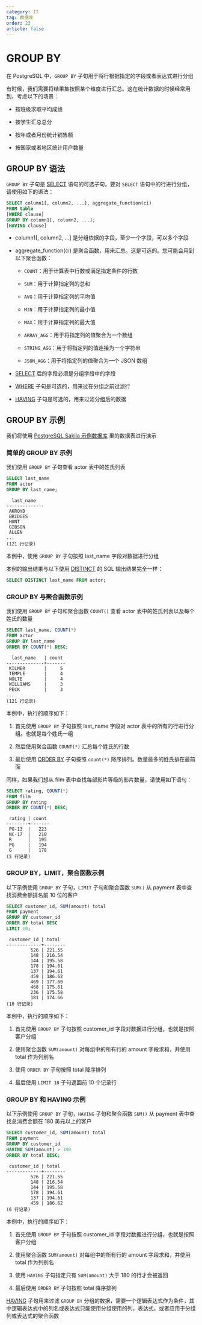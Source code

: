 ```yaml
---
category: IT
tag: 数据库
order: 23
article: false
---
```


# GROUP BY

在 PostgreSQL 中，`GROUP BY` 子句用于将行根据指定的字段或者表达式进行分组

有时候，我们需要将结果集按照某个维度进行汇总。这在统计数据的时候经常用到，考虑以下的场景：

- 按班级求取平均成绩

- 按学生汇总总分

- 按年或者月份统计销售额

- 按国家或者地区统计用户数量

## GROUP BY 语法

`GROUP BY` 子句是 [SELECT](./select.md) 语句的可选子句。要对 `SELECT` 语句中的行进行分组，请使用如下的语法：

```sql
SELECT column1[, column2, ...], aggregate_function(ci)
FROM table
[WHERE clause]
GROUP BY column1[, column2, ...];
[HAVING clause]
```

- column1[, column2, ...] 是分组依据的字段，至少一个字段，可以多个字段

- aggregate_function(ci) 是聚合函数，用来汇总。这是可选的。您可能会用到以下聚合函数：

    - `COUNT`：用于计算表中行数或满足指定条件的行数

    - `SUM`：用于计算指定列的总和

    - `AVG`：用于计算指定列的平均值

    - `MIN`：用于计算指定列的最小值

    - `MAX`：用于计算指定列的最大值

    - `ARRAY_AGG`：用于将指定列的值聚合为一个数组

    - `STRING_AGG`：用于将指定列的值连接为一个字符串

    - `JSON_AGG`：用于将指定列的值聚合为一个 JSON 数组

- [SELECT](./select.md) 后的字段必须是分组字段中的字段

- [WHERE](./where.md) 子句是可选的，用来过在分组之前过滤行

- [HAVING](./having.md) 子句是可选的，用来过滤分组后的数据

## GROUP BY 示例

我们将使用 [PostgreSQL Sakila 示例数据库](../start.md#sakila) 里的数据表进行演示

### 简单的 GROUP BY 示例

我们使用 `GROUP BY` 子句查看 actor 表中的姓氏列表

```sql
SELECT last_name
FROM actor
GROUP BY last_name;
```

```text
  last_name
--------------
 AKROYD
 BRIDGES
 HUNT
 GIBSON
 ALLEN
...
(121 行记录)
```

本例中，使用 `GROUP BY` 子句按照 last_name 字段对数据进行分组

本例的输出结果与以下使用 [DISTINCT](./distinct.md) 的 SQL 输出结果完全一样：

```sql
SELECT DISTINCT last_name FROM actor;
```

### GROUP BY 与聚合函数示例

我们使用 `GROUP BY` 子句和聚合函数 `COUNT()` 查看 actor 表中的姓氏列表以及每个姓氏的数量

```sql
SELECT last_name, COUNT(*)
FROM actor
GROUP BY last_name
ORDER BY COUNT(*) DESC;
```

```text
  last_name   | count
--------------+-------
 KILMER       |     5
 TEMPLE       |     4
 NOLTE        |     4
 WILLIAMS     |     3
 PECK         |     3
...
(121 行记录)
```

本例中，执行的顺序如下：

1. 首先使用 `GROUP BY` 子句按照 last_name 字段对 actor 表中的所有的行进行分组。也就是每个姓氏一组

2. 然后使用聚合函数 `COUNT(*)` 汇总每个姓氏的行数

3. 最后使用 [ORDER BY](./order-by.md) 子句按照 `count(*)` 降序排列。数量最多的姓氏排在最前面

同样，如果我们想从 film 表中查找每部影片等级的影片数量，请使用如下语句：

```sql
SELECT rating, COUNT(*)
FROM film
GROUP BY rating
ORDER BY COUNT(*) DESC;
```

```text
 rating | count
--------+-------
 PG-13  |   223
 NC-17  |   210
 R      |   195
 PG     |   194
 G      |   178
(5 行记录)
```

### GROUP BY，LIMIT，聚合函数示例

以下示例使用 `GROUP BY` 子句，`LIMIT` 子句和聚合函数 `SUM()` 从 payment 表中查找消费金额排名前 10 位的客户

```sql
SELECT customer_id, SUM(amount) total
FROM payment
GROUP BY customer_id
ORDER BY total DESC
LIMIT 10;
```

```text
 customer_id | total
-------------+--------
         526 | 221.55
         148 | 216.54
         144 | 195.58
         178 | 194.61
         137 | 194.61
         459 | 186.62
         469 | 177.60
         468 | 175.61
         236 | 175.58
         181 | 174.66
(10 行记录)
```

本例中，执行的顺序如下：

1. 首先使用 `GROUP BY` 子句按照 customer_id 字段对数据进行分组，也就是按照客户分组

2. 使用聚合函数 `SUM(amount)` 对每组中的所有行的 amount 字段求和，并使用 total 作为列别名

3. 使用 `ORDER BY` 子句按照 total 降序排列

4. 最后使用 `LIMIT 10` 子句返回前 10 个记录行

### GROUP BY 和 HAVING 示例

以下示例使用 `GROUP BY` 子句，`HAVING` 子句和聚合函数 `SUM()` 从 payment 表中查找总消费金额在 180 美元以上的客户

```sql
SELECT customer_id, SUM(amount) total
FROM payment
GROUP BY customer_id
HAVING SUM(amount) > 180
ORDER BY total DESC;
```

```text
 customer_id | total
-------------+--------
         526 | 221.55
         148 | 216.54
         144 | 195.58
         178 | 194.61
         137 | 194.61
         459 | 186.62
(6 行记录)
```

本例中，执行的顺序如下：

1. 首先使用 `GROUP BY` 子句按照 customer_id 字段对数据进行分组，也就是按照客户分组

2. 使用聚合函数 `SUM(amount)` 对每组中的所有行的 amount 字段求和，并使用 total 作为列别名

3. 使用 `HAVING` 子句指定只有 `SUM(amount)` 大于 180 的行才会被返回

4. 最后使用 `ORDER BY` 子句按照 total 降序排列

[HAVING](./having.md) 子句用来过滤 `GROUP BY` 分组的数据，需要一个逻辑表达式作为条件，其中逻辑表达式中的列名或表达式只能使用分组使用的列，表达式，或者应用于分组列或表达式的聚合函数